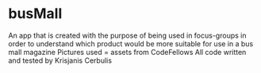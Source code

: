 # busMall
An app that is created with the purpose of being used in focus-groups in order to understand which product would be more suitable for use in a bus mall magazine
Pictures used = assets from CodeFellows
All code written and tested by Krisjanis Cerbulis
